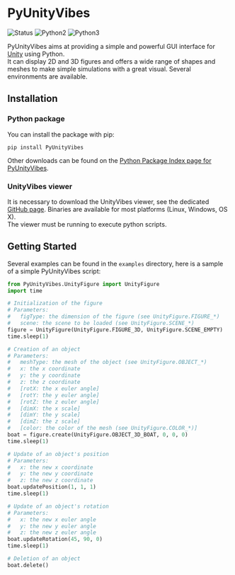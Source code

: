 # PyUnityVibes
![Status](https://img.shields.io/badge/Status-In%20Development-red.svg)
![Python2](https://img.shields.io/badge/Python2-v2.6+-green.svg)
![Python3](https://img.shields.io/badge/Python3-v3.4+-green.svg)

PyUnityVibes aims at providing a simple and powerful GUI interface for [Unity](https://unity3d.com) using Python.  
It can display 2D and 3D figures and offers a wide range of shapes and meshes to make simple simulations with a great visual.   Several environments are available.



## Installation


### Python package
You can install the package with pip:
```shell
pip install PyUnityVibes
```
Other downloads can be found on the [Python Package Index page for PyUnityVibes](https://pypi.org/project/PyUnityVibes).  


### UnityVibes viewer
It is necessary to download the UnityVibes viewer, see the dedicated [GitHub page](https://github.com/RemiRigal/Unity-Vibes). Binaries are available for most platforms (Linux, Windows, OS X).  
The viewer must be running to execute python scripts.  



## Getting Started
Several examples can be found in the `examples` directory, here is a sample of a simple PyUnityVibes script:
```python
from PyUnityVibes.UnityFigure import UnityFigure
import time

# Initialization of the figure
# Parameters:
#   figType: the dimension of the figure (see UnityFigure.FIGURE_*)
#   scene: the scene to be loaded (see UnityFigure.SCENE_*)
figure = UnityFigure(UnityFigure.FIGURE_3D, UnityFigure.SCENE_EMPTY)
time.sleep(1)

# Creation of an object
# Parameters:
#   meshType: the mesh of the object (see UnityFigure.OBJECT_*)
#   x: the x coordinate
#   y: the y coordinate
#   z: the z coordinate
#   [rotX: the x euler angle]
#   [rotY: the y euler angle]
#   [rotZ: the z euler angle]
#   [dimX: the x scale]
#   [dimY: the y scale]
#   [dimZ: the z scale]
#   [color: the color of the mesh (see UnityFigure.COLOR_*)]
boat = figure.create(UnityFigure.OBJECT_3D_BOAT, 0, 0, 0)
time.sleep(1)

# Update of an object's position
# Parameters:
#   x: the new x coordinate
#   y: the new y coordinate
#   z: the new z coordinate
boat.updatePosition(1, 1, 1)
time.sleep(1)

# Update of an object's rotation
# Parameters:
#   x: the new x euler angle
#   y: the new y euler angle
#   z: the new z euler angle
boat.updateRotation(45, 90, 0)
time.sleep(1)

# Deletion of an object
boat.delete()
```